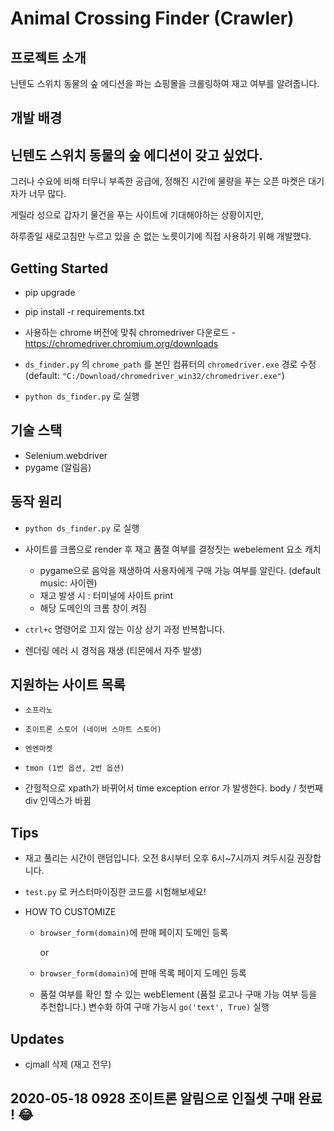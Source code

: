 # Animal Crossing Finder (Crawler)

## 프로젝트 소개

닌텐도 스위치 동물의 숲 에디션을 파는 쇼핑몰을 크롤링하여 재고 여부를 알려줍니다.



## 개발 배경

## 닌텐도 스위치 동물의 숲 에디션이 갖고 싶었다. 

그러나 수요에 비해 터무니 부족한 공급에, 정해진 시간에 물량을 푸는 오픈 마켓은 대기자가 너무 많다.

게릴라 성으로 갑자기 물건을 푸는 사이트에 기대해야하는 상황이지만,

하루종일 새로고침만 누르고 있을 순 없는 노릇이기에 직접 사용하기 위해 개발했다.



## Getting Started

- pip upgrade

- pip install -r requirements.txt

- 사용하는 chrome 버전에 맞춰 chromedriver 다운로드 - https://chromedriver.chromium.org/downloads

- `ds_finder.py`  의  `chrome_path` 를 본인 컴퓨터의 `chromedriver.exe` 경로 수정 
  (default: `"C:/Download/chromedriver_win32/chromedriver.exe"`)

- `python ds_finder.py`  로 실행

  

## 기술 스택

- Selenium.webdriver
- pygame (알림음)



## 동작 원리

- `python ds_finder.py` 로 실행

- 사이트를 크롬으로 render 후 재고 품절 여부를 결정짓는 webelement 요소 캐치
  - pygame으로 음악을 재생하여 사용자에게 구매 가능 여부를 알린다. (default music: 사이렌)
  - 재고 발생 시 : 터미널에 사이트 print
  - 해당 도메인의 크롬 창이 켜짐
  
- `ctrl+c` 명령어로 끄지 않는 이상 상기 과정 반복합니다.

- 렌더링 에러 시 경적음 재생 (티몬에서 자주 발생)

  

## 지원하는 사이트 목록 



- `소프라노`

- `조이트론 스토어 (네이버 스마트 스토어)`

- `엔엔마켓`

- `tmon (1번 옵션, 2번 옵션)`
- 간헐적으로 xpath가 바뀌어서 time exception error 가 발생한다. body / 첫번째 div 인덱스가 바뀜 
  



## Tips

- 재고 풀리는 시간이 랜덤입니다. 오전 8시부터 오후 6시~7시까지 켜두시길 권장합니다.

- `test.py` 로 커스터마이징한 코드를 시험해보세요!

- HOW TO CUSTOMIZE

  - `browser_form(domain)`에 판매 페이지 도메인 등록

    or

  - `browser_form(domain)`에 판매 목록 페이지 도메인 등록

  - 품절 여부를 확인 할 수 있는 webElement (품절 로고나 구매 가능 여부 등을 추천합니다.) 변수화 하여 구매 가능시  `go('text', True)` 실행



## Updates

- cjmall 삭제 (재고 전무)









## 2020-05-18 0928 조이트론 알림으로 인질셋 구매 완료 ! :joy: 